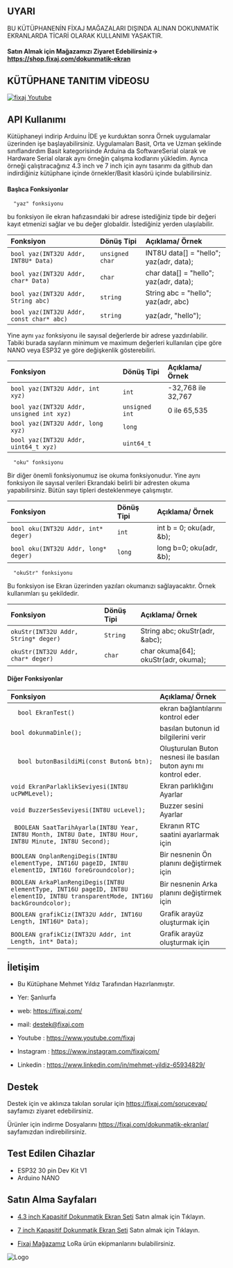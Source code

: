 
## UYARI

BU KÜTÜPHANENİN FİXAJ MAĞAZALARI DIŞINDA ALINAN DOKUNMATİK EKRANLARDA TİCARİ OLARAK KULLANIMI YASAKTIR.

#### Satın Almak için Mağazamızı Ziyaret Edebilirsiniz-> https://shop.fixaj.com/dokunmatik-ekran

  

## KÜTÜPHANE TANITIM VİDEOSU

[![fixaj Youtube](https://i.ytimg.com/an_webp/U8sSX5DGtkc/mqdefault_6s.webp?du=3000&sqp=CLbmhqQG&rs=AOn4CLClkmRSSOQQbmEBQEfF0Hz0Iju-aQ)](http://www.youtube.com/watch?v=66SuvoaeSPs "Ekran Kütüphanesi Kullanımı")
## API Kullanımı

Kütüphaneyi indirip Arduinu İDE ye kurduktan sonra Örnek uygulamalar üzerinden işe başlayabilirsiniz. Uygulamaları Basit, Orta ve Uzman şeklinde sınıflandırdım Basit kategorisinde Arduina da SoftwareSerial olarak ve Hardware Serial olarak aynı örneğin çalışma kodlarını yükledim. Ayrıca örneği çalıştıracağınız 4.3 inch ve 7 inch için aynı tasarımı da github dan indirdiğiniz kütüphane içinde örnekler/Basit klasörü içinde bulabilirsiniz.

#### Başlıca Fonksiyonlar

```http
  "yaz" fonksiyonu
```

bu fonksiyon ile ekran hafızasındaki bir adrese istediğiniz tipde bir değeri kayıt etmenizi sağlar ve bu değer globaldir. İstediğiniz yerden ulaşılabilir. 

| Fonksiyon | Dönüş Tipi       | Açıklama/ Örnek                |
| :-------- | :------- | :------------------------- |
| `bool yaz(INT32U Addr, INT8U* Data)` | `unsigned char ` | INT8U data[] = "hello";  yaz(adr, data); |
| `bool yaz(INT32U Addr, char* Data)` | `char` | char data[] = "hello";   yaz(adr, data); |
| `bool yaz(INT32U Addr, String abc) ` | `string` | String abc = "hello";    yaz(adr, abc) |
| `bool yaz(INT32U Addr, const char* abc)` | `string` | yaz(adr, "hello"); |

Yine aynı `yaz` fonksiyonu ile sayısal değerlerde bir adrese yazdırılabilir. Tabiki burada sayıların minimum ve maximum değerleri kullanılan çipe göre NANO veya ESP32 ye göre değişkenlik gösterebiliri.


| Fonksiyon | Dönüş Tipi       | Açıklama/ Örnek                |
| :-------- | :------- | :------------------------- |
| `bool yaz(INT32U Addr, int xyz) ` | `int` | -32,768 ile 32,767 |
| `bool yaz(INT32U Addr, unsigned int xyz)` | `unsigned int` | 0 ile 65,535 |
| `bool yaz(INT32U Addr, long xyz) ` | `long` |   |
| `bool yaz(INT32U Addr, uint64_t xyz)` | `uint64_t` |   |

```http
  "oku" fonksiyonu
```
Bir diğer önemli fonksiyonumuz ise okuma fonksiyonudur. Yine aynı fonksiyon ile sayısal verileri Ekrandaki belirli bir adresten okuma yapabilirsiniz. Bütün sayı tipleri desteklenmeye çalışmıştır.


| Fonksiyon | Dönüş Tipi       | Açıklama/ Örnek                |
| :-------- | :------- | :------------------------- |
| `bool oku(INT32U Addr, int* deger) ` | `int` | int b = 0; oku(adr, &b); |
| `bool oku(INT32U Addr, long* deger)` | `long` | long b=0; oku(adr, &b);|


```http
  "okuStr" fonksiyonu
```

 Bu fonksiyon ise Ekran üzerinden yazıları okumanızı sağlayacaktır. Örnek kullanımları şu şekildedir.

 | Fonksiyon | Dönüş Tipi       | Açıklama/ Örnek                |
| :-------- | :------- | :------------------------- |
| `okuStr(INT32U Addr, String* deger) ` | `String` | String abc;       okuStr(adr, &abc); |
| `okuStr(INT32U Addr, char* deger)` | `char` | char okuma[64];   okuStr(adr, okuma);|

#### Diğer Fonksiyonlar

 | Fonksiyon |  Açıklama/ Örnek                |
| :-------- |  :------------------------- |
| `   bool EkranTest() ` |   ekran bağlantılarını kontrol eder |
| `bool dokunmaDinle();` |  basılan butonun id bilgilerini verir|
| `  bool butonBasildiMi(const Buton& btn);` |  Oluşturulan Buton nesnesi ile basılan buton aynı mı kontrol eder.|
| `void EkranParlaklikSeviyesi(INT8U ucPWMLevel);` | Ekran parlıklığını Ayarlar|
| `void BuzzerSesSeviyesi(INT8U ucLevel);` |  Buzzer sesini Ayarlar|
| ` BOOLEAN SaatTarihAyarla(INT8U Year, INT8U Month, INT8U Date, INT8U Hour, INT8U Minute, INT8U Second);` |  Ekranın RTC saatini ayarlarmak için|
| `BOOLEAN OnplanRengiDegis(INT8U elementType, INT16U pageID, INT8U elementID, INT16U foreGroundcolor);` |  Bir nesnenin Ön planını değiştirmek için|
| `BOOLEAN ArkaPlanRengiDegis(INT8U elementType, INT16U pageID, INT8U elementID, INT8U transparentMode, INT16U backGroundcolor);` |  Bir nesnenin Arka planını değiştirmek için|
| `BOOLEAN grafikCiz(INT32U Addr, INT16U Length, INT16U* Data);` |   Grafik arayüz oluşturmak için|
| `BOOLEAN grafikCiz(INT32U Addr, int Length, int* Data); ` |  Grafik arayüz oluşturmak için|
 

  
## İletişim

- Bu Kütüphane Mehmet Yıldız Tarafından Hazırlanmıştır.

- Yer: Şanlıurfa
- web: https://fixaj.com/
- mail: destek@fixaj.com
- Youtube : https://www.youtube.com/fixaj
- Instagram : https://www.instagram.com/fixajcom/
- Linkedin : https://www.linkedin.com/in/mehmet-yildiz-65934829/



  
## Destek

Destek için ve aklınıza takılan sorular için https://fixaj.com/sorucevap/ sayfamızı ziyaret edebilirsiniz.

Ürünler için indirme Dosyalarını https://fixaj.com/dokunmatik-ekranlar/ sayfamızdan indirebilirsiniz.

  
## Test Edilen Cihazlar

- ESP32 30 pin Dev Kit V1
- Arduino NANO

  
## Satın Alma Sayfaları

- [4.3 inch Kapasitif Dokunmatik Ekran Seti](https://shop.fixaj.com/full-set-43-inch-dokunmatik-ekran) Satın almak için Tıklayın.
- [7 inch Kapasitif Dokunmatik Ekran Seti](https://shop.fixaj.com/7-inch-full-set-kapasitif-dokunmatik-ekran) Satın almak için Tıklayın.

- [Fixaj Mağazamız](https://shop.fixaj.com/) LoRa ürün ekipmanlarını bulabilirsiniz.



  
![Logo](https://fixaj.com/wp-content/uploads/2021/01/cropped-fixaj-logo-1.png)

    